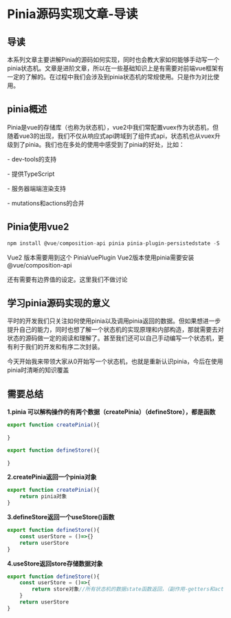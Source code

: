 # Pinia源码实现文章-导读

## 导读

本系列文章主要讲解Pinia的源码如何实现，同时也会教大家如何能够手动写一个pinia状态机。文章是进阶文章，所以在一些基础知识上是有需要对前端vue框架有一定的了解的。在过程中我们会涉及到pinia状态机的常规使用。只是作为对比使用。


## pinia概述

Pinia是vue的存储库（也称为状态机），vue2中我们常配置vuex作为状态机，但随着vue3的出现，我们不仅从响应式api跨域到了组件式api，状态机也从vuex升级到了pinia。我们也在多处的使用中感受到了pinia的好处，比如：

\- dev-tools的支持

\- 提供TypeScript

\- 服务器端端渲染支持

\- mutations和actions的合并



## Pinia使用vue2

```js
npm install @vue/composition-api pinia pinia-plugin-persistedstate -S
```

Vue2 版本需要用到这个 PiniaVuePlugin
Vue2版本使用pinia需要安装@vue/composition-api

还有需要有边界值的设定。这里我们不做讨论



## 学习pinia源码实现的意义

平时的开发我们只关注如何使用pinia以及调用pinia返回的数据。但如果想进一步提升自己的能力，同时也想了解一个状态机的实现原理和内部构造，那就需要去对状态的源码做一定的阅读和理解了。甚至我们还可以自己手动编写一个状态机，更有利于我们的开发和有序二次封装。

今天开始我来带领大家从0开始写一个状态机，也就是重新认识pinia，今后在使用pinia时清晰的知识覆盖

## 需要总结

**1.pinia 可以解构操作的有两个数据（createPinia）（defineStore），都是函数**

```js
export function createPinia(){
    
}

export function defineStore(){
    
}
```

**2.createPinia返回一个pinia对象**

```js
export function createPinia(){
    return pinia对象
}
```

**3.defineStore返回一个useStore()函数**

```js
export function defineStore(){
    const userStore = ()=>{}
    return userStore
}
```

**4.useStore返回store存储数据对象**

```js
export function defineStore(){
    const userStore = ()=>{
        return store对象//所有状态机的数据state函数返回，（副作用-getters和actions）
    }
    return userStore
}
```

